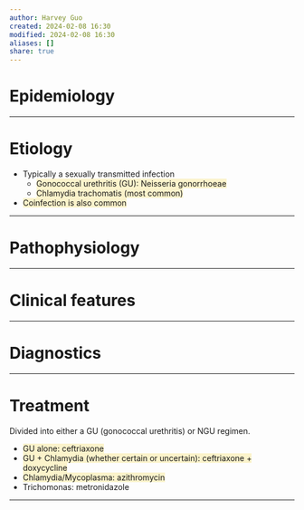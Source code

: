 ```yaml
---
author: Harvey Guo
created: 2024-02-08 16:30
modified: 2024-02-08 16:30
aliases: []
share: true
---
```


# Epidemiology


---
# Etiology
- Typically a sexually transmitted infection
	- <span style="background:rgba(240, 200, 0, 0.2)">Gonococcal urethritis (GU): Neisseria gonorrhoeae</span>
	- <span style="background:rgba(240, 200, 0, 0.2)">Chlamydia trachomatis (most common)</span>
- <span style="background:rgba(240, 200, 0, 0.2)">Coinfection is also common</span>

---
# Pathophysiology


---
# Clinical features


---
# Diagnostics


---
# Treatment
Divided into either a GU (gonococcal urethritis) or NGU regimen.
- <span style="background:rgba(240, 200, 0, 0.2)">GU alone: ceftriaxone</span>
- <span style="background:rgba(240, 200, 0, 0.2)">GU + Chlamydia (whether certain or uncertain): ceftriaxone + doxycycline</span>
- <span style="background:rgba(240, 200, 0, 0.2)">Chlamydia/Mycoplasma: azithromycin</span>
- Trichomonas: metronidazole

---
